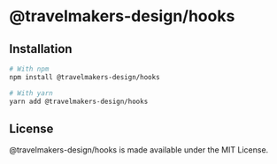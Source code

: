 # @travelmakers-design/hooks

## Installation
```bash
# With npm
npm install @travelmakers-design/hooks

# With yarn
yarn add @travelmakers-design/hooks
```

## License
@travelmakers-design/hooks is made available under the MIT License.
